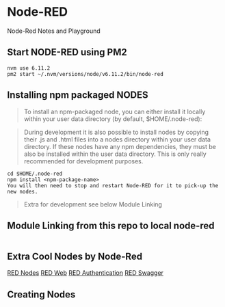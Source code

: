 # Node-RED
Node-Red Notes and Playground

## Start NODE-RED using PM2

```
nvm use 6.11.2
pm2 start ~/.nvm/versions/node/v6.11.2/bin/node-red

```

## Installing npm packaged NODES

> To install an npm-packaged node, you can either install it locally within your user data directory (by default, $HOME/.node-red):

> During development it is also possible to install nodes by copying their .js and .html files into a nodes directory within your user data directory. If these nodes have any npm dependencies, they must be also be installed within the user data directory. This is only really recommended for development purposes.

```
cd $HOME/.node-red
npm install <npm-package-name>
You will then need to stop and restart Node-RED for it to pick-up the new nodes.
```

> Extra for development see below Module Linking

## Module Linking from this repo to local node-red
```
```

## Extra Cool Nodes by Node-Red
[RED Nodes](https://github.com/node-red/node-red-nodes)
[RED Web](https://github.com/node-red/node-red-web-nodes)
[RED Authentication](https://github.com/node-red/node-red-auth-github)
[RED Swagger](https://github.com/node-red/node-red-node-swagger)


## Creating Nodes

